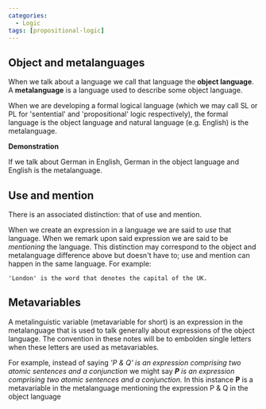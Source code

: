 ```yaml
---
categories:
  - Logic 
tags: [propositional-logic]
---
```



## Object and metalanguages

When we talk about a language we call that language the **object language**. A **metalanguage** is a language used to describe some object language.

When we are developing a formal logical language (which we may call SL or PL for 'sentential' and 'propositional' logic respectively), the formal language is the object language and natural language (e.g. English) is the metalanguage.

**Demonstration**

If we talk about German in English, German in the object language and English is the metalanguage.

## Use and mention

There is an associated distinction: that of use and mention.

When we create an expression in a language we are said to *use* that language. When we remark upon said expression we are said to be *mentioning* the language. This distinction may correspond to the object and metalanguage difference above but doesn't have to; use and mention can happen in the same language. For example:

````
'London' is the word that denotes the capital of the UK.
````

## Metavariables

A metalinguistic variable (metavariable for short) is an expression in the metalanguage that is used to talk generally about expressions of the object language. The convention in these notes will be to embolden single letters when these letters are used as metavariables.

For example, instead of saying *'P & Q' is an expression comprising two atomic sentences and a conjunction* we might say ***P** is an expression comprising two atomic sentences and a conjunction.* In this instance **P** is a metavariable in the metalanguage mentioning the expression P & Q in the object language
